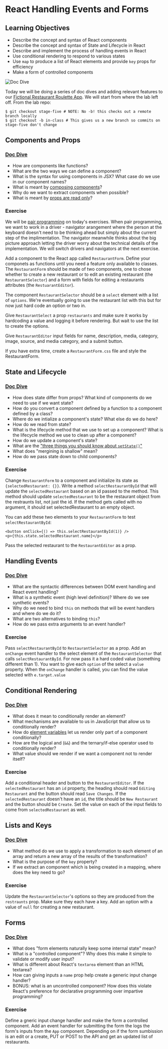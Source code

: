 # React Handling Events and Forms

## Learning Objectives

- Describe the concept and syntax of React components
- Describe the concept and syntax of State and Lifecycle in React
- Describe and implement the process of handling events in React
- Use conditional rendering to respond to various states
- Use `map` to produce a list of React elements and provide `key` props for efficiency
- Make a form of controlled components

![Doc Dive](https://media.giphy.com/media/3orifhJLiLIDxryOgo/giphy.gif)

Today we will be doing a series of doc dives and adding relevant features to our [Fictional Restaurant Roulette App](https://git.generalassemb.ly/wdi-nyc-thundercats/LAB_U03_D03_Fictional-Restaurant-Roulette).
We will start from where the lab left off. From the lab repo:

```
$ git checkout stage-five # NOTE: No -b! this checks out a remote branch locally
$ git checkout -b in-class # This gives us a new branch so commits on stage-five don't change
```

## Components and Props

### [Doc Dive](https://reactjs.org/docs/components-and-props.html)

- How are components like functions?
- What are the two ways we can define a component?
- What is the syntax for using components in JSX? What case do we use in our component names?
- What is meant by [composing components](https://reactjs.org/docs/components-and-props.html#composing-components)?
- Why do we want to extract components when possible?
- What is meant by [props are read only](https://reactjs.org/docs/components-and-props.html#props-are-read-only)?

### Exercise

We will be [pair programming](https://en.wikipedia.org/wiki/Pair_programming) on today's exercises.
When pair programming, we want to work in a driver - navigator arangement where the person at the keyboard doesn't need to be thinking ahead but simply about the current step of the implimentation.
The navigator meanwhile thinks about the big picture approach letting the driver worry about the technical details of the implementation.
We will switch drivers and navigators at the next exercise.

Add a component to the React app called `RestaurantForm`.
Define your componets as functions until you need a feature only available to classes.
The `RestaurantForm` should be made of two components, one to chose whether to create a new restaurant or to edit an existing restaurant (the `RestaurantSelector`) and a form with fields for editing a restaurants attributes (the `RestuarantEditor`).

The component `RestaurantSelector` should be a `select` element with a list of `options`.
We're eventually going to use the restaurant list with this but for now just hard code an option or two in.

Give `RestaurantSelect` a prop `restaurants` and make sure it works by hardcoding a value and logging it before rendering. But wait to use the list to create the options.

Give `RestaurantEditor` input fields for name, description, media, category, image, source, and media category, and a submit button.

If you have extra time, create a `RestaurantForm.css` file and style the RestaurantForm.

## State and Lifecycle

### [Doc Dive](https://reactjs.org/docs/state-and-lifecycle.html)

- How does state differ from props? What kind of components do we need to use if we want state?
- How do you convert a component defined by a function to a component defined by a class?
- Where do we intialize a component's state? What else do we do here?
- How do we read from state?
- What is the lifecycle method that we use to set up a component? What is the lifecycle method we use to clean up after a component?
- How do we update a component's state?
- What are the ["three things you should know about `setState()`"](https://reactjs.org/docs/state-and-lifecycle.html#using-state-correctly)
- What does "mergining is shallow" mean?
- How do we pass state down to child components?

### Exercise

Change `RestaurantForm` to a component and initialize its state as `{selectedRestaurant: {}}`.
Write a method `selectRestaurantById` that will update the `selectedRestaurant` based on an id passed to the method. This method should update `selectedRestaurant` to be the restaurant object from the restraunts list, not just the id. If the method gets called with no argument, it should set selectedRestaurant to an empty object.

You can add these two elements to your `RestaurantForm` to test `selectRestaurantById`:

```
<button onClick={() => this.selectRestaurantById(1)} />
<p>{this.state.selectedRestaurant.name}</p>
```

Pass the selected restaurant to the `RestaurantEditor` as a prop.

## Handling Events

### [Doc Dive](https://reactjs.org/docs/handling-events.html)

- What are the syntactic differences between DOM event handling and React event handling?
- What is a synthetic event (high level definition)? Where do we see synthetic events?
- Why do we need to bind `this` on methods that will be event handlers and where do we do it?
- What are two alternatives to binding `this`?
- How do we pass extra arguments to an event handler?

### Exercise

Pass `selectRestaurantById` to `RestaurantSelector` as a prop. Add an `onChange` event handler to the select element of the `RestaurantSelector` that calls `selectRestaurantById`. For now pass it a hard coded value (something different than 1). You want to give each `option` of the select a `value` property. When the `onChange` handler is called, you can find the value selected with `e.target.value`

## Conditional Rendering

### [Doc Dive](https://reactjs.org/docs/conditional-rendering.html)

- What does it mean to conditionally render an element?
- What mechanisms are available to us in JavaScript that allow us to conditionally render?
- How do [element variables](https://reactjs.org/docs/conditional-rendering.html) let us render only part of a component conditionally?
- How are the logical and (`&&`) and the ternary/if-else operator used to conditionally render?
- What value should we render if we want a component not to render itself?

### Exercise

Add a conditional header and button to the `RestaurantEditor`. If the `selectedRestaurant` has an `id` property, the heading should read `Editing Restaurant` and the button should read `Save Changes`. If the `selectedRestaurant` doesn't have an `id`, the title should be `New Restaurant` and the button should be `Create`. Set the value on each of the input fields to come from `selectedRestaurant` as well.

## Lists and Keys

### [Doc Dive](https://reactjs.org/docs/lists-and-keys.html)

- What method do we use to apply a transformation to each element of an array and return a new array of the results of the transformation?
- What is the purpose of the `key` property?
- If we extract an component which is being created in a mapping, where does the key need to go?

### Exercise

Update the `RestaurantSelector`'s options so they are produced from the `restraunts` prop. Make sure they each have a key.
Add an option with a value of `null` for creating a new restaurant.


## Forms

### [Doc Dive](https://reactjs.org/docs/forms.html)

- What does "form elements naturally keep some internal state" mean?
- What is a "controlled component"? Why does this make it simple to validate or modify user input?
- What is different about React's `textarea` element than an HTML textarea?
- How can giving inputs a `name` prop help create a generic input change handler?
- BONUS: what is an uncontrolled component? How does this violate React's preference for declarative programming over impartive programming?

### Exercise

Define a gneric input change handler and make the form a controlled component.
Add an event handler for submitting the form the logs the form's inputs from the `App` component.
Depending on if the form sumbission is an edit or a create, PUT or POST to the API and get an updated list of restaurants.
